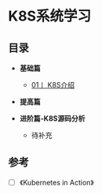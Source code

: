 # K8S系统学习


## 目录

-  **基础篇**
    - [01丨 K8S介绍 ](./K8S介绍.md)
    
  

-  **提高篇**
    

-  **进阶篇-K8S源码分析**
     - 待补充


## <i class="icon-desktop"></i> 参考

- [ ] 《Kubernetes in Action》
